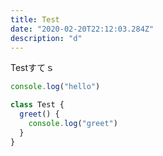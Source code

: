 ```yaml
---
title: Test
date: "2020-02-20T22:12:03.284Z"
description: "d"
---
```


Testすてｓ


```js
console.log("hello")

class Test {
  greet() {
    console.log("greet")
  }
}
```
